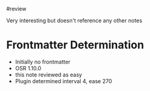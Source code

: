 #review

Very interesting but doesn't reference any other notes

# Frontmatter Determination

- Initially no frontmatter
- OSR 1.10.0
- this note reviewed as easy
- Plugin determined interval 4, ease 270
